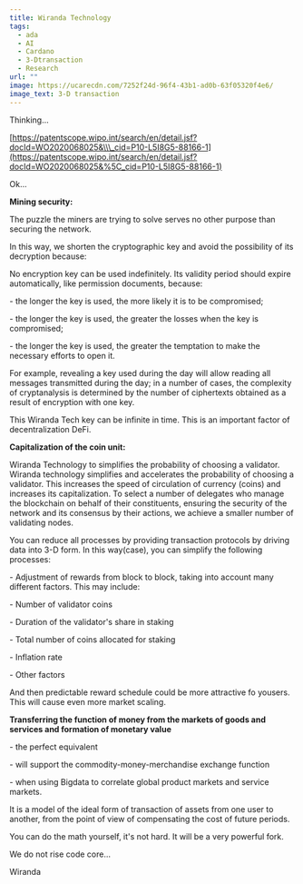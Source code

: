 ```yaml
---
title: Wiranda Technology
tags:
  - ada
  - AI
  - Cardano
  - 3-Dtransaction
  - Research
url: ""
image: https://ucarecdn.com/7252f24d-96f4-43b1-ad0b-63f05320f4e6/
image_text: 3-D transaction
---
```


Thinking...

[https://patentscope.wipo.int/search/en/detail.jsf?docId=WO2020068025&\\\_cid=P10-L5I8G5-88166-1](https://patentscope.wipo.int/search/en/detail.jsf?docId=WO2020068025&%5C_cid=P10-L5I8G5-88166-1)

Ok...

**Mining security:**

The puzzle the miners are trying to solve serves no other purpose than securing the network.

In this way, we shorten the cryptographic key and avoid the possibility of its decryption because:

No encryption key can be used indefinitely. Its validity period should expire automatically, like permission documents, because:

\- the longer the key is used, the more likely it is to be compromised;

\- the longer the key is used, the greater the losses when the key is compromised;

\- the longer the key is used, the greater the temptation to make the necessary efforts to open it.

For example, revealing a key used during the day will allow reading all messages transmitted during the day; in a number of cases, the complexity of cryptanalysis is determined by the number of ciphertexts obtained as a result of encryption with one key.

This Wiranda Tech key can be infinite in time. This is an important factor of decentralization DeFi.

**Capitalization of the coin unit:**

Wiranda Technology to simplifies the probability of choosing a validator. Wiranda technology simplifies and accelerates the probability of choosing a validator. This increases the speed of circulation of currency (coins) and increases its capitalization. To select a number of delegates who manage the blockchain on behalf of their constituents, ensuring the security of the network and its consensus by their actions, we achieve a smaller number of validating nodes.

You can reduce all processes by providing transaction protocols by driving data into 3-D form. In this way(case), you can simplify the following processes:

\- Adjustment of rewards from block to block, taking into account many different factors. This may include:

\- Number of validator coins

\- Duration of the validator's share in staking

\- Total number of coins allocated for staking

\- Inflation rate

\- Other factors

And then predictable reward schedule could be more attractive fo yousers. This will cause even more market scaling.

**Transferring the function of money from the markets of goods and services and formation of monetary value**

\- the perfect equivalent

\- will support the commodity-money-merchandise exchange function

\- when using Bigdata to correlate global product markets and service markets.

It is a model of the ideal form of transaction of assets from one user to another, from the point of view of compensating the cost of future periods.

You can do the math yourself, it's not hard. It will be a very powerful fork.

We do not rise code core...

Wiranda
